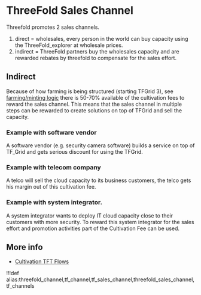 # ThreeFold Sales Channel

Threefold promotes 2 sales channels.

1. direct = wholesales, every person in the world can buy capacity using the ThreeFold_explorer at wholesale prices.
2. indirect = ThreeFold partners buy the wholesales capacity and are rewarded rebates by threefold to compensate for the sales effort.

## Indirect

Because of how farming is being structured (starting TFGrid 3), see [farming/minting logic](farming_logic3) there is 50-70% available of the cultivation fees to reward the sales channel. This means that the sales channel in multiple steps can be rewarded to create solutions on top of TFGrid and sell the capacity.

### Example with software vendor

A software vendor (e.g. security camera software) builds a service on top of TF_Grid and gets serious discount for using the TFGrid.

### Example with telecom company

A telco will sell the cloud capacity to its business customers, the telco gets his margin out of this cultivation fee.

### Example with system integrator.

A system integrator wants to deploy IT cloud capacity close to their customers with more security.
To reward this system integrator for the sales effort and promotion activities part of the Cultivation Fee can be used.

## More info

- [Cultivation TFT Flows](cultivation_flow3)

!!!def alias:threefold_channel,tf_channel,tf_sales_channel,threefold_sales_channel,tf_channels
